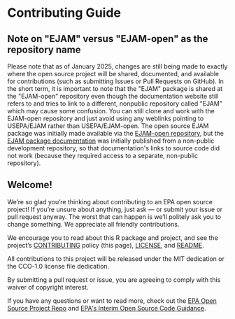 # Contributing Guide

## Note on "EJAM" versus "EJAM-open" as the repository name

Please note that as of January 2025, changes are still being made to exactly where the open source project will be shared, documented, and available for contributions (such as submitting Issues or Pull Requests on GitHub). In the short term, it is important to note that the "EJAM" package is shared at the "EJAM-open" repository even though the documentation website still refers to and tries to link to a different, nonpublic repository called "EJAM" which may cause some confusion. You can still clone and work with the EJAM-open repository and just avoid using any weblinks pointing to USEPA/EJAM rather than USEPA/EJAM-open. The open source EJAM package was initially made available via the [EJAM-open repository](https://github.com/USEPA/EJAM-open), but the [EJAM package documentation](https://usepa.github.io/EJAM/index.html) was initially published from a non-public development repository, so that documentation's links to source code did not work (because they required access to a separate, non-public repository).

## Welcome!

We’re so glad you’re thinking about contributing to an EPA open source project!
If you’re unsure about anything, just ask — or submit your issue or pull request anyway.
The worst that can happen is we’ll politely ask you to change something.
We appreciate all friendly contributions.

We encourage you to read about this R package and project, and see the project’s
[CONTRIBUTING](https://usepa.github.io/EJAM/CONTRIBUTING.html) policy (this page),
[LICENSE](https://usepa.github.io/EJAM/LICENSE.html), and
[README](https://usepa.github.io/EJAM/index.html).

All contributions to this project will be released under the MIT dedication
or the CCO-1.0 license file dedication.

By submitting a pull request or issue, you are agreeing
to comply with this waiver of copyright interest.

If you have any questions or want to read more, check out the
[EPA Open Source Project Repo](https://github.com/USEPA/open-source-projects) and
[EPA's Interim Open Source Code Guidance](https://developer.epa.gov/guide/open-source-code/).
